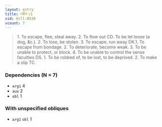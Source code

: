 ```yaml
---
layout: entry
title: འཆོར་√1
vid: Hill:0538
vcount: 7
---
```

> 1\. To escape, flee, steal away\. 2\. To flow out CD\. To be let loose (a dog, &c\.)\. 2\. To lose, be stolen\. 3\. To escape, run away DK\.1\. To escape from bondage\. 2\. To deteriorate, become weak\. 3\. To be unable to protect, or block\. 4\. To be unable to control the sense faculties DS\. 1\. To be robbed of, to be lost, to be deprived\. 2\. To make a slip TC\.


### Dependencies (N = 7)
* `arg1` 4
* `aux` 2
* `obl` 1


### With unspecified obliques
* `arg1` `obl` 1
